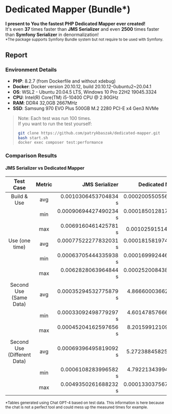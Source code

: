 # Dedicated Mapper (Bundle*) #
**I present to You the fastest PHP Dedicated Mapper ever created!**<br>
It's even **37** times faster than **JMS Serializer** and even **2500** times faster than **Symfony Serializer** in denormalization!<br>
<sub>*The package supports Symfony Bundle system but not require to be used with Symfony.</sub>

## Report ##
### Environment Details
- **PHP**: 8.2.7 (from Dockerfile and without xdebug)
- **Docker**: Docker version 20.10.12, build 20.10.12-0ubuntu2~20.04.1
- **OS**: WSL2 - Ubuntu 20.04.5 LTS, Windows 10 Pro 22H2 19045.3324
- **CPU**: Intel(R) Core(TM) i5-10400 CPU @ 2.90GHz
- **RAM**: DDR4 32,0GB 2667MHz
- **SSD**: Samsung 970 EVO Plus 500GB M.2 2280 PCI-E x4 Gen3 NVMe

> Note:  Each test was run 100 times.<br>
> If you want to run the test yourself:
> ```sh
> git clone https://github.com/patrykbaszak/dedicated-mapper.git
> bash start.sh
> docker exec composer test:performance
> ``` 

### Comparison Results

#### JMS Serializer vs Dedicated Mapper

| Test Case                         | Metric | JMS Serializer         | Dedicated Mapper       | Performance Gain      |
|:---------------------------------:|:------:|-----------------------:|-----------------------:|----------------------:|
| Build & Use                       | avg    | 0.0010306453704834 s   | 0.00020055055618286 s  | 5.14x faster          |
|                                   | min    | 0.00090694427490234 s  | 0.00018501281738281 s  | 4.9x faster           |
|                                   | max    | 0.0069160461425781 s   | 0.001025915145874 s    | 6.74x faster          |
| Use (one time)                    | avg    | 0.00077522277832031 s  | 0.00018158197402954 s  | 4.27x faster          |
|                                   | min    | 0.00063705444335938 s  | 0.00016999244689941 s  | 3.75x faster          |
|                                   | max    | 0.0062828063964844 s   | 0.00025200843811035 s  | 24.93x faster         |
| Second Use (Same Data)            | avg    | 0.00035294532775879 s  | 4.8666000366211E-5 s   | 7.25x faster          |
|                                   | min    | 0.00033092498779297 s  | 4.6014785766602E-5 s   | 7.19x faster          |
|                                   | max    | 0.00045204162597656 s  | 8.2015991210938E-5 s   | 5.51x faster          |
| Second Use (Different Data)       | avg    | 0.00069396495819092 s  | 5.272388458252E-5 s    | 13.16x faster         |
|                                   | min    | 0.0006108283996582 s   | 4.7922134399414E-5 s   | 12.75x faster         |
|                                   | max    | 0.0049350261688232 s   | 0.00013303756713867 s  | 37.09x faster         |

<sub>*Tables generated using Chat GPT-4 based on test data. This information is here because the chat is not a perfect tool and could mess up the measured times for example.</sub>
